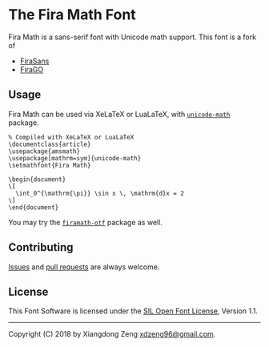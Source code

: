 The Fira Math Font
==================

Fira Math is a sans-serif font with Unicode math support. This font is a fork of

- [FiraSans](https://github.com/bBoxType/FiraSans)
- [FiraGO](https://github.com/bBoxType/FiraGO)

Usage
-----

Fira Math can be used via XeLaTeX or LuaLaTeX, with [`unicode-math`](https://ctan.org/pkg/unicode-math) package.

    % Compiled with XeLaTeX or LuaLaTeX
    \documentclass{article}
    \usepackage{amsmath}
    \usepackage[mathrm=sym]{unicode-math}
    \setmathfont{Fira Math}

    \begin{document}
    \[
      \int_0^{\mathrm{\pi}} \sin x \, \mathrm{d}x = 2
    \]
    \end{document}

You may try the [`firamath-otf`](https://ctan.org/pkg/firamath-otf) package as well.

Contributing
------------

[Issues](https://github.com/firamath/firamath/issues) and
[pull requests](https://github.com/firamath/firamath/pulls)
are always welcome.

License
-------

This Font Software is licensed under the [SIL Open Font License](http://scripts.sil.org/OFL), Version 1.1.

-----

Copyright (C) 2018 by Xiangdong Zeng <xdzeng96@gmail.com>.
